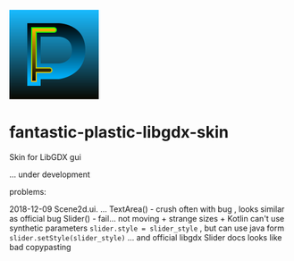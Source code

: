 ![logo](svg/skin_logo.svg)
# fantastic-plastic-libgdx-skin
Skin for LibGDX gui  

... under development  

problems:

2018-12-09
Scene2d.ui. ...
TextArea() - crush often with bug , looks similar as official bug
Slider() - fail... not moving + strange sizes + Kotlin can't use synthetic parameters `slider.style = slider_style` , but can use java form `slider.setStyle(slider_style)` ... and official libgdx Slider docs looks like bad copypasting 
